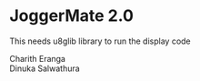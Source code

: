 # JoggerMate 2.0 

This needs u8glib library to run the display code

Charith Eranga <br/>
Dinuka Salwathura
